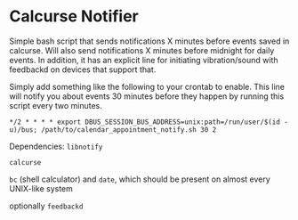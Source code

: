 # Calcurse Notifier

Simple bash script that sends notifications X minutes before events saved in calcurse. Will also send notifications X minutes before midnight for daily events. In addition, it has an explicit line for initiating vibration/sound with feedbackd on devices that support that.

Simply add something like the following to your crontab to enable. This line will notify you about events 30 minutes before they happen by running this script every two minutes.
```
*/2 * * * * export DBUS_SESSION_BUS_ADDRESS=unix:path=/run/user/$(id -u)/bus; /path/to/calendar_appointment_notify.sh 30 2
```

Dependencies:
`libnotify`

`calcurse`

`bc` (shell calculator) and `date`, which should be present on almost every UNIX-like system

optionally `feedbackd`
